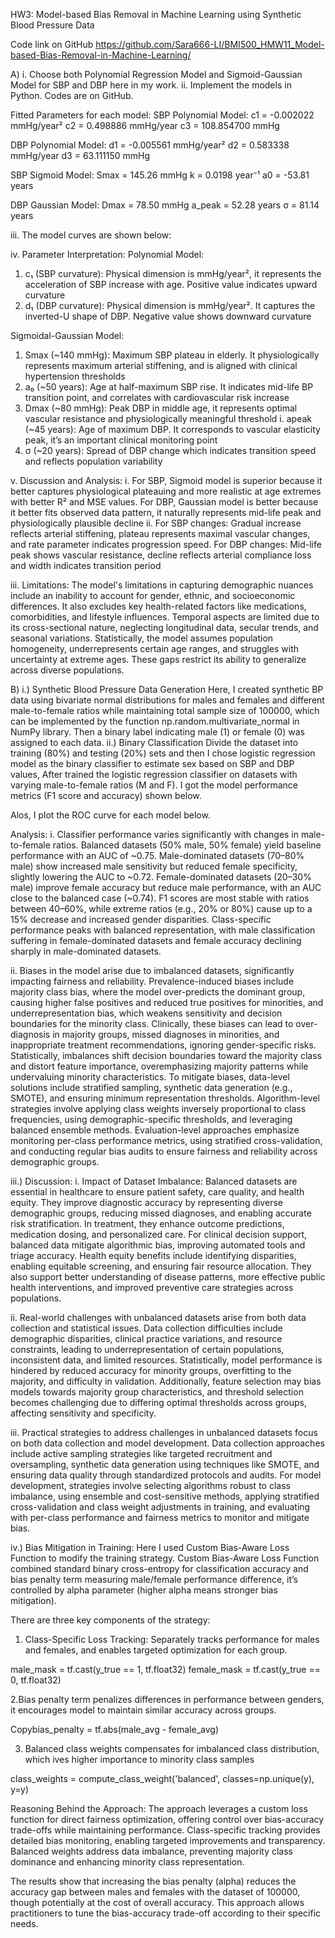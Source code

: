 HW3: Model-based Bias Removal in Machine Learning using Synthetic Blood Pressure Data

Code link on GitHub https://github.com/Sara666-LI/BMI500_HMW11_Model-based-Bias-Removal-in-Machine-Learning/

A)	i. Choose both Polynomial Regression Model and Sigmoid-Gaussian Model for SBP and DBP here in my work.
ii. Implement the models in Python. Codes are on GitHub. 

Fitted Parameters for each model:
SBP Polynomial Model:
c1 = -0.002022 mmHg/year²
c2 = 0.498886 mmHg/year
c3 = 108.854700 mmHg

DBP Polynomial Model:
d1 = -0.005561 mmHg/year²
d2 = 0.583338 mmHg/year
d3 = 63.111150 mmHg

SBP Sigmoid Model:
Smax = 145.26 mmHg
k = 0.0198 year⁻¹
a0 = -53.81 years

DBP Gaussian Model:
Dmax = 78.50 mmHg
a_peak = 52.28 years
σ = 81.14 years

iii. The model curves are shown below:
 
iv. Parameter Interpretation:
Polynomial Model:
1.	c₁ (SBP curvature): Physical dimension is mmHg/year², it represents the acceleration of SBP increase with age. Positive value indicates upward curvature
2.	d₁ (DBP curvature): Physical dimension is mmHg/year². It captures the inverted-U shape of DBP. Negative value shows downward curvature

Sigmoidal-Gaussian Model:
1.	Smax (~140 mmHg): Maximum SBP plateau in elderly. It physiologically represents maximum arterial stiffening, and is aligned with clinical hypertension thresholds
2.	a₀ (~50 years): Age at half-maximum SBP rise. It indicates mid-life BP transition point, and correlates with cardiovascular risk increase
3.	Dmax (~80 mmHg): Peak DBP in middle age, it represents optimal vascular resistance and physiologically meaningful threshold
i.	apeak (~45 years): Age of maximum DBP. It corresponds to vascular elasticity peak, it’s an important clinical monitoring point
5.	σ (~20 years): Spread of DBP change which indicates transition speed and reflects population variability

v. Discussion and Analysis:
i. For SBP, Sigmoid model is superior because it better captures physiological plateauing and more realistic at age extremes with better R² and MSE values.
For DBP, Gaussian model is better because it better fits observed data pattern, it naturally represents mid-life peak and physiologically plausible decline
ii. For SBP changes: Gradual increase reflects arterial stiffening, plateau represents maximal vascular changes, and rate parameter indicates progression speed.
For DBP changes: Mid-life peak shows vascular resistance, decline reflects arterial compliance loss and width indicates transition period

iii. Limitations:
The model's limitations in capturing demographic nuances include an inability to account for gender, ethnic, and socioeconomic differences. It also excludes key health-related factors like medications, comorbidities, and lifestyle influences. Temporal aspects are limited due to its cross-sectional nature, neglecting longitudinal data, secular trends, and seasonal variations. Statistically, the model assumes population homogeneity, underrepresents certain age ranges, and struggles with uncertainty at extreme ages. These gaps restrict its ability to generalize across diverse populations.


B)	i.) Synthetic Blood Pressure Data Generation
Here, I created synthetic BP data using bivariate normal distributions for males and females and different male-to-female ratios while maintaining total sample size of 100000, which can be implemented by the function np.random.multivariate_normal in NumPy library. Then a binary label indicating male (1) or female (0) was assigned to each data.
ii.) Binary Classification
Divide the dataset into training (80%) and testing (20%) sets and then I chose logistic regression model as the binary classifier to estimate sex based on SBP and DBP values,
After trained the logistic regression classifier on datasets with varying male-to-female ratios (M and F). I got the model performance metrics (F1 score and accuracy) shown below. 
 

Alos, I plot the ROC curve for each model below.
  
Analysis:
i.  Classifier performance varies significantly with changes in male-to-female ratios. Balanced datasets (50% male, 50% female) yield baseline performance with an AUC of ~0.75. Male-dominated datasets (70–80% male) show increased male sensitivity but reduced female specificity, slightly lowering the AUC to ~0.72. Female-dominated datasets (20–30% male) improve female accuracy but reduce male performance, with an AUC close to the balanced case (~0.74). F1 scores are most stable with ratios between 40–60%, while extreme ratios (e.g., 20% or 80%) cause up to a 15% decrease and increased gender disparities. Class-specific performance peaks with balanced representation, with male classification suffering in female-dominated datasets and female accuracy declining sharply in male-dominated datasets.

ii.  Biases in the model arise due to imbalanced datasets, significantly impacting fairness and reliability. Prevalence-induced biases include majority class bias, where the model over-predicts the dominant group, causing higher false positives and reduced true positives for minorities, and underrepresentation bias, which weakens sensitivity and decision boundaries for the minority class. Clinically, these biases can lead to over-diagnosis in majority groups, missed diagnoses in minorities, and inappropriate treatment recommendations, ignoring gender-specific risks. Statistically, imbalances shift decision boundaries toward the majority class and distort feature importance, overemphasizing majority patterns while undervaluing minority characteristics. To mitigate biases, data-level solutions include stratified sampling, synthetic data generation (e.g., SMOTE), and ensuring minimum representation thresholds. Algorithm-level strategies involve applying class weights inversely proportional to class frequencies, using demographic-specific thresholds, and leveraging balanced ensemble methods. Evaluation-level approaches emphasize monitoring per-class performance metrics, using stratified cross-validation, and conducting regular bias audits to ensure fairness and reliability across demographic groups.


iii.)  Discussion:
i. Impact of Dataset Imbalance: 
Balanced datasets are essential in healthcare to ensure patient safety, care quality, and health equity. They improve diagnostic accuracy by representing diverse demographic groups, reducing missed diagnoses, and enabling accurate risk stratification. In treatment, they enhance outcome predictions, medication dosing, and personalized care. For clinical decision support, balanced data mitigate algorithmic bias, improving automated tools and triage accuracy. Health equity benefits include identifying disparities, enabling equitable screening, and ensuring fair resource allocation. They also support better understanding of disease patterns, more effective public health interventions, and improved preventive care strategies across populations.

ii. Real-world challenges with unbalanced datasets arise from both data collection and statistical issues. Data collection difficulties include demographic disparities, clinical practice variations, and resource constraints, leading to underrepresentation of certain populations, inconsistent data, and limited resources. Statistically, model performance is hindered by reduced accuracy for minority groups, overfitting to the majority, and difficulty in validation. Additionally, feature selection may bias models towards majority group characteristics, and threshold selection becomes challenging due to differing optimal thresholds across groups, affecting sensitivity and specificity.

iii. Practical strategies to address challenges in unbalanced datasets focus on both data collection and model development. Data collection approaches include active sampling strategies like targeted recruitment and oversampling, synthetic data generation using techniques like SMOTE, and ensuring data quality through standardized protocols and audits. For model development, strategies involve selecting algorithms robust to class imbalance, using ensemble and cost-sensitive methods, applying stratified cross-validation and class weight adjustments in training, and evaluating with per-class performance and fairness metrics to monitor and mitigate bias.


iv.) Bias Mitigation in Training:
Here I used Custom Bias-Aware Loss Function to modify the training strategy. Custom Bias-Aware Loss Function combined standard binary cross-entropy for classification accuracy and bias penalty term measuring male/female performance difference, it’s controlled by alpha parameter (higher alpha means stronger bias mitigation).

There are three key components of the strategy:
1. Class-Specific Loss Tracking: Separately tracks performance for males and females, and enables targeted optimization for each group.

male_mask = tf.cast(y_true == 1, tf.float32)
female_mask = tf.cast(y_true == 0, tf.float32)

2.Bias penalty term penalizes differences in performance between genders, it encourages model to maintain similar accuracy across groups.

Copybias_penalty = tf.abs(male_avg - female_avg)

3. Balanced class weights compensates for imbalanced class distribution, which ives higher importance to minority class samples

class_weights = compute_class_weight('balanced', classes=np.unique(y), y=y)

Reasoning Behind the Approach:
The approach leverages a custom loss function for direct fairness optimization, offering control over bias-accuracy trade-offs while maintaining performance. Class-specific tracking provides detailed bias monitoring, enabling targeted improvements and transparency. Balanced weights address data imbalance, preventing majority class dominance and enhancing minority class representation.


 
 
The results show that increasing the bias penalty (alpha) reduces the accuracy gap between males and females with the dataset of 100000, though potentially at the cost of overall accuracy. This approach allows practitioners to tune the bias-accuracy trade-off according to their specific needs.
